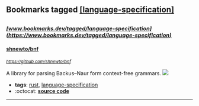 ## Bookmarks tagged [[language-specification]](https://www.bookmarks.dev/search?q=[language-specification])

_<sup><sup>[www.bookmarks.dev/tagged/language-specification](https://www.bookmarks.dev/tagged/language-specification)</sup></sup>_
---
#### [shnewto/bnf](https://github.com/shnewto/bnf)
_<sup>https://github.com/shnewto/bnf</sup>_

A library for parsing Backus–Naur form context-free grammars. [<img src="https://api.travis-ci.org/shnewto/bnf.svg?branch=master">](https://travis-ci.org/shnewto/bnf)
* **tags**: [rust](../tagged/rust.md), [language-specification](../tagged/language-specification.md)
* :octocat: **[source code](https://github.com/shnewto/bnf)**
---
